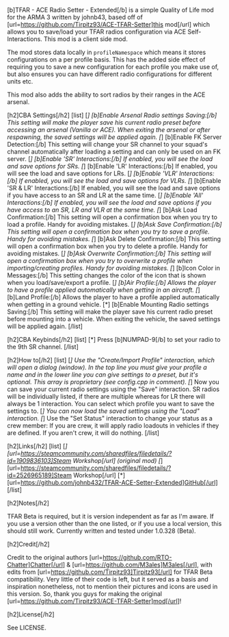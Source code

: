 [b]TFAR - ACE Radio Setter - Extended[/b] is a simple Quality of Life mod for the ARMA 3 written by johnb43, based off of [url=https://github.com/Tirpitz93/ACE-TFAR-Setter]this mod[/url] which allows you to save/load your TFAR radios configuration via ACE Self-Interactions. This mod is a client side mod.

The mod stores data locally in `profileNamespace` which means it stores configurations on a per profile basis. This has the added side effect of requiring you to save a new configuration for each profile you make use of, but also ensures you can have different radio configurations for different units etc.

This mod also adds the ability to sort radios by their ranges in the ACE arsenal.

[h2]CBA Settings[/h2]
[list]
[*] [b]Enable Arsenal Radio settings Saving:[/b] This setting will make the player save his current radio preset before accessing an arsenal (Vanilla or ACE). When exiting the arsenal or after respawning, the saved settings will be applied again.
[*] [b]Enable FK Server Detection:[/b] This setting will change your SR channel to your squad's channel automatically after loading a setting and can only be used on an FK server.
[*] [b]Enable 'SR' Interactions:[/b] If enabled, you will see the load and save options for SRs.
[*] [b]Enable 'LR' Interactions:[/b] If enabled, you will see the load and save options for LRs.
[*] [b]Enable 'VLR' Interactions:[/b] If enabled, you will see the load and save options for VLRs.
[*] [b]Enable 'SR & LR' Interactions:[/b] If enabled, you will see the load and save options if you have access to an SR and LR at the same time.
[*] [b]Enable 'All' Interactions:[/b] If enabled, you will see the load and save options if you have access to an SR, LR and VLR at the same time.
[*] [b]Ask Load Confirmation:[/b] This setting will open a confirmation box when you try to load a profile. Handy for avoiding mistakes.
[*] [b]Ask Save Confirmation:[/b] This setting will open a confirmation box when you try to save a profile. Handy for avoiding mistakes.
[*] [b]Ask Delete Confirmation:[/b] This setting will open a confirmation box when you try to delete a profile. Handy for avoiding mistakes.
[*] [b]Ask Overwrite Confirmation:[/b] This setting will open a confirmation box when you try to overwrite a profile when importing/creating profiles. Handy for avoiding mistakes.
[*] [b]Icon Color in Messages:[/b] This setting changes the color of the icon that is shown when you load/save/export a profile.
[*] [b]Air Profile:[/b] Allows the player to have a profile applied automatically when getting in an aircraft.
[*] [b]Land Profile:[/b] Allows the player to have a profile applied automatically when getting in a ground vehicle.
[*] [b]Enable Mounting Radio settings Saving:[/b] This setting will make the player save his current radio preset before mounting into a vehicle. When exiting the vehicle, the saved settings will be applied again.
[/list]

[h2]CBA Keybinds[/h2]
[list]
[*] Press [b]NUMPAD-9[/b] to set your radio to the 9th SR channel.
[/list]

[h2]How to[/h2]
[list]
[*] Use the "Create/Import Profile" interaction, which will open a dialog (window). In the top line you must give your profile a name and in the lower line you can give settings to a preset, but it's optional. This array is proprietary (see config.cpp in comment).
[*] Now you can save your current radio settings using the "Save" interaction. SR radios will be individually listed, if there are multiple whereas for LR there will always be 1 interaction. You can select which profile you want to save the settings to.
[*] You can now load the saved settings using the "Load" interaction.
[*] Use the "Set Status" interaction to change your status as a crew member:
    If you are crew, it will apply radio loadouts in vehicles if they are defined.
    If you aren't crew, it will do nothing.
[/list]

[h2]Links[/h2]
[list]
[*] [url=https://steamcommunity.com/sharedfiles/filedetails/?id=1909836103]Steam Workshop[/url] (original mod)
[*] [url=https://steamcommunity.com/sharedfiles/filedetails/?id=2526965189]Steam Workshop[/url]
[*] [url=https://github.com/johnb432/TFAR-ACE-Setter-Extended]GitHub[/url]
[/list]

[h2]Notes[/h2]

TFAR Beta is required, but it is version independent as far as I'm aware. If you use a version other than the one listed, or if you use a local version, this should still work. Currently written and tested under 1.0.328 (Beta).

[h2]Credit[/h2]

Credit to the original authors [url=https://github.com/RTO-Chatter]Chatter[/url] & [url=https://github.com/M3ales]M3ales[/url], with edits from [url=https://github.com/Tirpitz93]Tirpitz93[/url] for TFAR Beta compatibility. Very little of their code is left, but it served as a basis and inspiration nonetheless, not to mention their pictures and icons are used in this version. So, thank you guys for making the original [url=https://github.com/Tirpitz93/ACE-TFAR-Setter]mod[/url]!

[h2]License[/h2]

See LICENSE.
